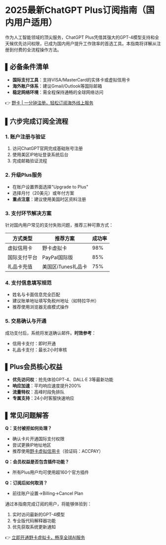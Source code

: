 # 2025最新ChatGPT Plus订阅指南（国内用户适用）

作为人工智能领域的顶尖服务，ChatGPT Plus凭借其强大的GPT-4模型支持和全天候优先访问权限，已成为国内用户提升工作效率的首选工具。本指南将详解从注册到付费的全流程操作方法。

## ▌必备条件清单
- **国际支付工具**：支持VISA/MasterCard的实体卡或虚拟信用卡
- **海外账户体系**：建议Gmail/Outlook等国际邮箱
- **稳定网络环境**：需全程保持通畅的全球网络访问

👉 [野卡 | 一分钟注册，轻松订阅海外线上服务](https://bbtdd.com/yeka)

## ▌六步完成订阅全流程

### 1. 账户注册与验证
1. 访问ChatGPT官网完成基础账号注册
2. 使用美区IP地址登录系统后台
3. 完成邮箱验证流程

### 2. 升级Plus服务
- 在账户设置界面选择"Upgrade to Plus"
- 选择月付（20美元）或年付方案
- **重点注意**：建议使用美国时区资料注册

### 3. 支付环节解决方案
针对国内用户常见的支付失败问题，推荐三种可靠方式：

| 方式类型       | 推荐方案                | 成功率 |
|----------------|-------------------------|--------|
| 虚拟信用卡     | 野卡虚拟卡          | 98%    |
| 国际支付平台   | PayPal国际版           | 85%    |
| 礼品卡充值     | 美国区iTunes礼品卡     | 75%    |

### 4. 支付信息填写规范
- 姓名与卡面信息完全匹配
- 建议账单地址填写免税州地址（如特拉华州）
- 推荐使用浏览器无痕模式操作

### 5. 交易确认与开通
成功支付后，系统将发送确认邮件。**时效参考**：
- 信用卡支付：即时开通
- 礼品卡支付：最长2小时审核

## ▌Plus会员核心权益
- **优先访问权**：抢先体验GPT-4、DALL·E 3等最新功能
- **响应加速**：平均响应速度提升200%
- **流量特权**：高峰时段免排队
- **专属支持**：24小时客服快速响应

## ▌常见问题解答
**Q：支付被拒如何处理？**
- 确认卡片开通国际支付权限
- 尝试更换IP地址地区
- 推荐使用[野卡虚拟信用卡](https://bbtdd.com/yeka)（验证码：ACCPAY）

**Q：会员权益是否包含插件功能？**
- 所有Plus用户均可使用超160个官方插件

**Q：订阅后如何取消？**
- 前往账户设置→Billing→Cancel Plan

通过本指南完成订阅的用户，将能够体验到：
1. 实时访问最新的GPT-4模型
2. 专业版代码解释器功能
3. 优先获取系统更新通知

👉 [立即开通野卡虚拟卡，畅享全球AI服务](https://bbtdd.com/yeka)
